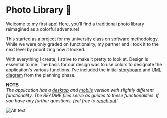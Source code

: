 # Photo Library 📸
Welcome to my first app! Here, you’ll find a traditional photo library reimagined as a colorful adventure!

This started as a project for my university class on software methodology. While we were only graded on functionality, my partner and I took it to the next level by prioritizing how it looked.  

With everything I create, I strive to make it pretty to look at. Design is essential to me. The basis for our design was to use colors to designate the application's various functions. I’ve included the initial [storyboard](./storyboard.pdf) and [UML diagram](./UML.pdf) from the planning phase. 

**NOTE:**  
*The application has a [desktop](./app(desktop)/README.md) and [mobile](./app(android)/README.md)  version with slightly different functionality. The README files serve as guides to these functionalities. If you have any further questions, feel free to [reach out](https://github.com/vvhawk)!*

![Alt text](./extras/me.JPG?raw=true "Title")
